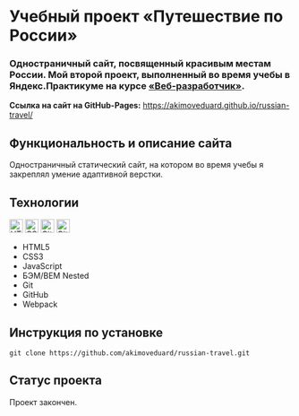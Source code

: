 # Учебный проект «Путешествие по России»

### Одностраничный сайт, посвященный красивым местам России. Мой второй проект, выполненный во время учебы в Яндекс.Практикуме на курсе [«Веб-разработчик»](https://practicum.yandex.ru/web/).

**Ссылка на сайт на GitHub-Pages:** https://akimoveduard.github.io/russian-travel/

## Функциональность и описание сайта
Одностраничный статический сайт, на котором во время учебы я закреплял умение адаптивной верстки.

## Технологии
<p><img src="https://img.shields.io/badge/html5-%23E34F26.svg" height="24" alt="HTML5"> <img src="https://img.shields.io/badge/css3-%231572B6.svg" height="24" alt="CSS3"> <img src="https://img.shields.io/badge/git-%23F05033.svg" height="24" alt="Git"> <img src="https://img.shields.io/badge/github-%23121011.svg" height="24" alt="GitHub"></p>

* HTML5
* CSS3
* JavaScript
* БЭМ/BEM Nested
* Git
* GitHub
* Webpack

## Инструкция по установке
`git clone https://github.com/akimoveduard/russian-travel.git`

## Статус проекта
Проект закончен.
